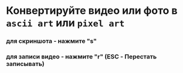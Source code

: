 # Конвертируйте видео или фото в `asсii art` или `pixel art`

### для скриншота - нажмите "s"
### для записи видео - нажмите "r" (ESC - Перестать записывать)
